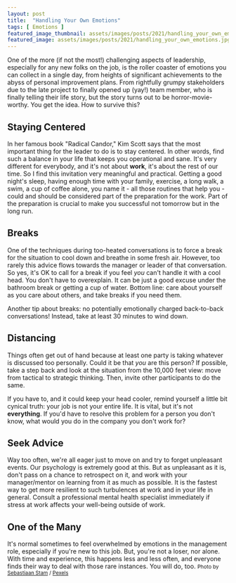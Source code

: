 ```yaml
---
layout: post
title:  "Handling Your Own Emotions"
tags: [ Emotions ]
featured_image_thumbnail: assets/images/posts/2021/handling_your_own_emotions_thumbnail.jpg 
featured_image: assets/images/posts/2021/handling_your_own_emotions.jpg
---
```

One of the more (if not the most!) challenging aspects of leadership, especially for any new folks on the job, is the roller coaster of emotions you can collect in a single day, from heights of significant achievements to the abyss of personal improvement plans. From rightfully grumpy stakeholders due to the late project to finally opened up (yay!) team member, who is finally telling their life story, but the story turns out to be horror-movie-worthy. You get the idea. How to survive this?

<!--more-->

## Staying Centered

In her famous book "Radical Candor," Kim Scott says that the most important thing for the leader to do is to stay centered. In other words, find such a balance in your life that keeps you operational and sane. It's very different for everybody, and it's not about **work**, it's about the rest of our time. So I find this invitation very meaningful and practical. Getting a good night's sleep, having enough time with your family, exercise, a long walk, a swim, a cup of coffee alone, you name it - all those routines that help you - could and should be considered part of the preparation for the work. Part of the preparation is crucial to make you successful not tomorrow but in the long run.

## Breaks

One of the techniques during too-heated conversations is to force a break for the situation to cool down and breathe in some fresh air. However, too rarely this advice flows towards the manager or leader of that conversation. So yes, it's OK to call for a break if you feel _you_ can't handle it with a cool head. You don't have to overexplain. It can be just a good excuse under the bathroom break or getting a cup of water. Bottom line: care about yourself as you care about others, and take breaks if you need them.

Another tip about breaks: no potentially emotionally charged back-to-back conversations! Instead, take at least 30 minutes to wind down.

## Distancing

Things often get out of hand because at least one party is taking whatever is discussed too personally. Could it be that _you_ are this person? If possible, take a step back and look at the situation from the 10,000 feet view: move from tactical to strategic thinking. Then, invite other participants to do the same.

If you have to, and it could keep your head cooler, remind yourself a little bit cynical truth: your job is not your entire life. It is vital, but it's not **everything**. If you'd have to resolve this problem for a person you don't know, what would you do in the company you don't work for?

## Seek Advice

Way too often, we're all eager just to move on and try to forget unpleasant events. Our psychology is extremely good at this. But as unpleasant as it is, don't pass on a chance to retrospect on it, and work with your manager/mentor on learning from it as much as possible. It is the fastest way to get more resilient to such turbulences at work and in your life in general. Consult a professional mental health specialist immediately if stress at work affects your well-being outside of work.

## One of the Many

It's normal sometimes to feel overwhelmed by emotions in the management role, especially if you're new to this job. But, you're not a loser, nor alone. With time and experience, this happens less and less often, and everyone finds their way to deal with those rare instances. You will do, too.
<small>
	Photo by [Sebastiaan Stam](https://www.pexels.com/@sebastiaan9977?utm_content=attributionCopyText&utm_medium=referral&utm_source=pexels) / [Pexels](https://www.pexels.com/photo/silhouette-of-man-1480690/?utm_content=attributionCopyText&utm_medium=referral&utm_source=pexels)
</small>